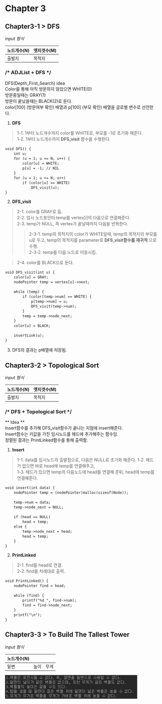 # Chapter 3  
## Chapter3-1 > DFS  
_input 형식_  

| 노드개수(N) | 엣지갯수(M) |
| ----- | ----- |
| 출발지 | 목적지 | 

### /* ADJList + DFS */  
DFS(Depth_First_Search) idea  
Color를 통해 아직 방문하지 않았으면 WHITE(0)  
방문중일때는 GRAY(1)  
방문이 끝났을때는 BLACK(2)로 둔다.  
color[100] (방문여부 확인) 배열과 p[100] (부모 확인) 배열을 글로벌 변수로 선언한다.  

1. __DFS__
 > 1-1. 1부터 노드개수까지 color를 WHITE로, 부모를 -1로 초기화 해준다.  
 > 1-2. 1부터 노드개수까지 __DFS_visit__ 함수를 수행한다.  
```
void DFS() {
	int u;
	for (u = 1; u <= N; u++) {
		color[u] = WHITE;
		p[u] = -1; // NIL
	}
	for (u = 1; u <= N; u++)
		if (color[u] == WHITE)
			DFS_visit(u);
}
```
2. __DFS_visit__  
 > 2-1. color를 GRAY로 둠.  
 > 2-2. 임시 노드포인터 temp를 vertex[i]의 다음으로 연결해준다.  
 > 2-3. temp가 NULL, 즉 vertex가 끝날때까지 다음을 반복한다.
  >> 2-3-1. temp의 목적지의 color가 WHITE일때, temp의 목적지의 부모를 u로 두고, temp의 목적지를 parameter로 __DFS_visit함수를 재귀적__ 으로 수행.  
  >> 2-3-2. temp를 다음 노드로 이동시킴.  
 
 > 2-4. color를 BLACK으로 둔다.
```
void DFS_visit(int u) {
	color[u] = GRAY;
	nodePointer temp = vertex[u]->next;

	while (temp) {
		if (color[temp->num] == WHITE) {
			p[temp->num] = u;
			DFS_visit(temp->num);
		}
		temp = temp->node_next;
	}
	color[u] = BLACK;

	insertLink(u);
}
```
3. DFS의 결과는 p배열에 저장됨.


## Chapter3-2 > Topological Sort
_input 형식_  

|노드개수(N)|엣지갯수(M)|  
|----|----|
|출발지|목적지|  

### /* DFS + Topological Sort */  
** Idea **  
Insert함수를 추가해 DFS_visit함수가 끝나는 지점에 insert해준다.  
Insert함수는 키값을 가진 임시노드를 헤드에 추가해주는 함수임.  
정렬된 결과는 PrintLinked함수를 통해 출력함.  

1. __Insert__  
 > 1-1. data를 임시노드의 출발점으로, 다음은 NULL로 초기화 해준다.
 > 1-2. 헤드가 없으면 바로 head에 temp를 연결해주고,  
 > 1-3. 헤드가 있으면 temp의 다음노드에 head를 연결해 준뒤, head에 temp를 연결해준다.  
```
void insert(int data) {
	nodePointer temp = (nodePointer)malloc(sizeof(Node));

	temp->num = data;
	temp->node_next = NULL;

	if (head == NULL)
		head = temp;
	else {
		temp->node_next = head;
		head = temp;
	}
}
```
2. __PrintLinked__  
 > 2-1. find를 head로 연결.  
 > 2-2. find를 차례대로 출력.  
```
void PrintLinked() {
	nodePointer find = head;

	while (find) {
		printf("%d ", find->num);
		find = find->node_next;
	}
	printf("\n");
}
```

## Chapter3-3 > To Build The Tallest Tower
_input 형식_  

|노드개수(N)|||
|---|---|---|
|밑변|높이|무게|  

![조건](https://github.com/mollusca/Algorithm2/blob/master/IMG/Highest_top_conditions.PNG)
